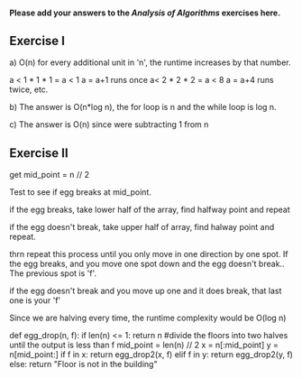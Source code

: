#### Please add your answers to the ***Analysis of  Algorithms*** exercises here.

## Exercise I

a) O(n) for every additional unit in 'n', the runtime increases by that number.

a < 1 * 1 * 1 = a < 1 a = a+1 runs once a< 2 * 2 * 2 = a < 8 a = a+4 runs twice, etc.



b) The answer is O(n*log n), the for loop is n and the while loop is log n.


c) The answer is O(n) since were subtracting 1 from n

## Exercise II

get mid_point = n // 2

Test to see if egg breaks at mid_point.

if the egg breaks, take lower half of the array, find halfway point and repeat

if the egg doesn't break, take upper half of array, find halway point and repeat.

thrn repeat this process until you only move in one direction by one spot. If the egg breaks, and you move one spot down and the egg doesn't break.. The previous spot is 'f'.

if the egg doesn't break and you move up one and it does break, that last one is your 'f'

Since we are halving every time, the runtime complexity would be O(log n)

def egg_drop(n, f):
    if len(n) <= 1:
      return n
    #divide the floors into two halves until the output is less than f
    mid_point = len(n) <!-- n --> // 2
    x = n[:mid_point]
    y = n[mid_point:]
    if f in x:
      return egg_drop2(x, f)
    elif f in y:
      return egg_drop2(y, f)
    else:
      return "Floor is not in the building"

      
